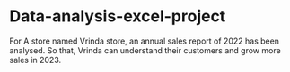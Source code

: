 # Data-analysis-excel-project
For A store named Vrinda store, an annual sales report of 2022 has been analysed.
So that, Vrinda can understand their customers and grow more sales in 2023.
